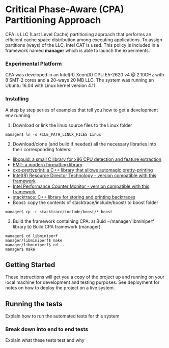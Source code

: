 # Critical Phase-Aware (CPA) Partitioning Approach 

CPA is LLC (Last Level Cache) partitioning approach that performs an efficient cache space distribution among executing applications. To assign partitions (ways) of the LLC, Intel CAT is used.
This policy is included in a framework named **manager** which is able to launch the experiments. 

### Experimental Platform

CPA was developed in an Intel(R) Xeon(R) CPU E5-2620 v4 @ 2.10GHz with 8 SMT-2 cores and a 20-ways 20 MB LLC.
The system was running an Ubuntu 16.04 with Linux kernel version 4.11. 


### Installing

A step by step series of examples that tell you how to get a development env running

1. Download or link the linux source files to the Linux folder 

```
manager$ ln -s FILE_PATH_LINUX_FILES Linux
```

2. Download/clone (and build if needed) all the necessary libraries into their corresponding folders:
- [libcpuid: a small C library for x86 CPU detection and feature extraction](https://github.com/anrieff/libcpuid)
- [FMT: a modern formatting library](https://github.com/fmtlib/fmt)
- [cxx-prettyprint: a C++ library that allows automagic pretty-printing](https://github.com/louisdx/cxx-prettyprint)
- [Intel(R) Resource Director Technology - version compatible with this framework](https://github.com/vtselfa/intel-cmt-cat)
- [Intel Performance Counter Monitor - version compatible with this framework](https://github.com/vtselfa/intel-pcm)
- [stacktrace: C++ library for storing and printing backtraces](https://github.com/boostorg/stacktrace)
- Boost: copy the contents of stacktrace/include/boost/ to boost folder
```
manager$ cp -r stacktrace/include/boost/* boost 
```

3. Build the framework containing CPA: 
  a) Buid ~/manager/libminiperf library
  b) Build CPA framework (manager).
```
manager$ cd libminiperf
manager/libminiperf$ make
manager/libminiperf$ cd ..
manager$ make
```

## Getting Started

These instructions will get you a copy of the project up and running on your local machine for development and testing purposes. See deployment for notes on how to deploy the project on a live system.


## Running the tests

Explain how to run the automated tests for this system

### Break down into end to end tests

Explain what these tests test and why
